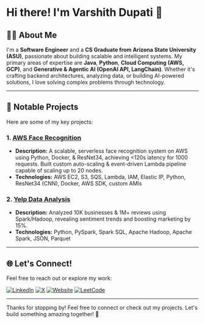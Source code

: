 # Hi there! I'm Varshith Dupati 👋

## 🧑‍💻 About Me
I'm a **Software Engineer** and a **CS Graduate from Arizona State University (ASU)**, passionate about building scalable and intelligent systems. My primary areas of expertise are **Java**, **Python**, **Cloud Computing (AWS, GCP)**, and **Generative & Agentic AI (OpenAI API, LangChain)**. Whether it's crafting backend architectures, analyzing data, or building AI-powered solutions, I love solving complex problems through technology.

---

## 🚀 Notable Projects
Here are some of my key projects:

### 1. [AWS Face Recognition](https://github.com/varshithdupati/AWS-Face-Recognition)
- **Description:** A scalable, serverless face recognition system on AWS using Python, Docker, & ResNet34, achieving <120s latency for 1000 requests. Built custom auto-scaling & event-driven Lambda pipeline capable of scaling up to 20 nodes.
- **Technologies:** AWS EC2, S3, SQS, Lambda, IAM, Elastic IP, Python, ResNet34 (CNN), Docker, AWS SDK, custom AMIs

### 2. [Yelp Data Analysis](https://github.com/varshithdupati/Yelp-Data-Analysis)
- **Description:** Analyzed 10K businesses & 1M+ reviews using Spark/Hadoop, revealing sentiment trends and boosting marketing by 15%.
- **Technologies:** Python, PySpark, Spark SQL, Apache Hadoop, Apache Spark, JSON, Parquet

---

## 🌐 Let's Connect!
Feel free to reach out or explore my work:

[![LinkedIn](https://img.shields.io/badge/LinkedIn-0A66C2?style=for-the-badge&logo=linkedin&logoColor=white)](https://linkedin.com/in/varshithdupati)
[![X](https://img.shields.io/badge/X-1DA1F2?style=for-the-badge&logo=x&logoColor=white)](https://x.com/varshithdupati)
[![Website](https://img.shields.io/badge/Website-4285F4?style=for-the-badge&logo=google-chrome&logoColor=white)](https://varshithdupati.com/)
[![LeetCode](https://img.shields.io/badge/LeetCode-FFA116?style=for-the-badge&logo=leetcode&logoColor=black)](https://leetcode.com/u/VarshithDupati/)

---

Thanks for stopping by! Feel free to connect or check out my projects. Let's build something amazing together! 🚀
